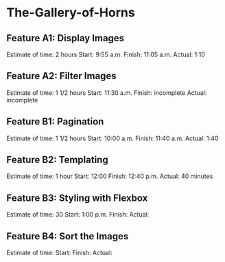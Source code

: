 # The-Gallery-of-Horns

## Feature A1: Display Images
Estimate of time: 2 hours
Start: 9:55 a.m.
Finish: 11:05 a.m.
Actual: 1:10 

## Feature A2: Filter Images 
Estimate of time: 1 1/2 hours
Start: 11:30 a.m.
Finish: incomplete
Actual: incomplete

## Feature B1: Pagination
Estimate of time: 1 1/2 hours
Start: 10:00 a.m.
Finish: 11:40 a.m.
Actual: 1:40

## Feature B2: Templating
Estimate of time: 1 hour
Start: 12:00
Finish: 12:40 p.m.
Actual: 40 minutes

## Feature B3: Styling with Flexbox
Estimate of time: 30
Start: 1:00 p.m.
Finish: 
Actual: 

## Feature B4: Sort the Images
Estimate of time: 
Start: 
Finish: 
Actual: 
